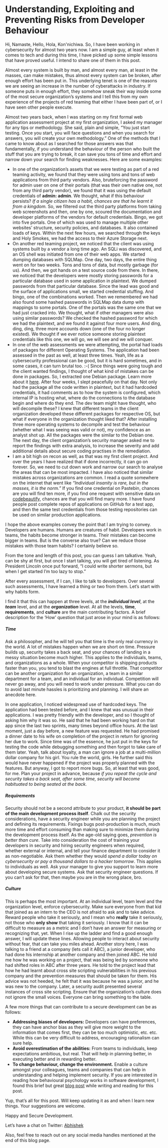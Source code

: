 # Understanding, Exploiting and Preventing Risks from Developer Behaviour

Hi, Namaste, Hello, Hola, Kon'nichiwa.
So, I have been working in cybersecurity for almost two years now. I am a simple guy, at least when it comes to tech and during this time, I have picked up some simple lessons that have proved useful. I intend to share one of them in this post.

Almost every system is built by man, and almost every man, at least in the masses, can make mistakes, thus almost every system can be broken, after enough effort has been put in.
This underlying tenet is one of the reasons we are seeing an increase in the number of cyberattacks in industry. If someone puts in enough effort, they somehow sneak their way inside some of the most secure organization’s systems and I tell this from my own experience of the projects of red teaming that either I have been part of, or I have seen other people execute.

Almost two years back, when I was starting on my first formal web application assessment project at my first organization, I asked my manager for any tips or methodology. She said, plain and simple, “You just start testing. Once you start, you will face questions and when you search for answers, you will create your own methodology.”
One of the methods that I came to know about as I searched for those answers was that fundamentally, if you understand the behaviour of the person who built the stuff that you are trying to break, it can save you tons of time and effort and narrow down your search for finding weaknesses. Here are some examples:
* In one of the organization’s assets that we were testing as part of a red teaming activity, we found that they were using tons and tons of web applications from third party vendors. Also, bruteforcing the password for admin user on one of their portals (that was their own native one, not from any third party vendor), we found that it was using the default credentials of **admin: admin**. We thought, what if this behaviour persists? *If a single citizen has a habit, chances are that he learnt it from a kingdom.* So, we filtered out the third party platforms from taking web screenshots and then, one by one, scoured the documentation and developer platforms of the vendors for default credentials. Bingo, we got into five portals. One of which was used to manage multiple other websites’ structure, security policies, and databases. It also contained loads of keys. Within the next few hours, we searched through the keys and Holy Smokes, we had the access to their Azure Storage next.
* On another red teaming project, we noticed that the client was using systems built by a vendor a long time ago. An SQLi was discovered, and an OS shell was initiated from one of their web apps. We started dumping databases with SQLMap. One day, two days, the entire thing went on for two weeks. Tons and tons of data, but mostly garbage (for us). And then, we got hands on a test source code from there. In there, we noticed that the developers were mostly storing passwords for a particular database used in some application in plaintext. We dumped passwords from that particular database. Since the lead was good and the surface of applications small, we started credential stuffing. And bingo, one of the combinations worked. Then we remembered we had also found some hashed passwords in SQLMap data dump with mappings to some portals. One of the portals was the same one that we had just cracked into. We thought, what if other managers were also using similar passwords? We checked the hashed password for which we had the plaintext, and we found it against four more users. And ding, ding, ding, three more accounts down (one of the four no longer existed). We thought if we ever notice someone storing plaintext credentials like this one, we will go, we will see and we will conquer.
* In one of the web assessments we were attempting, the portal had loads of packages for different Operating Systems. The application had been assessed in the past as well, at least three times. Yeah, life as a cybersecurity professional can be good, but it is hard sometimes, and in some cases, it can turn brutal too. :-( Since things were going tough and the client wanted findings, I thought of what kind of mistakes can be done in packages. So, I extracted one Debian package. Learn more about it [here](https://www.cyberciti.biz/faq/how-to-extract-a-deb-file-without-opening-it-on-debian-or-ubuntu-linux/). After four weeks, I slept peacefully on that day. Not only had the package all the code written in plaintext, but it had hardcoded credentials, it had comments as to how the system is configured, which internal IP is hosting what, where do the connections to the database begin and where do they end. The dev team might have thought, who will decompile these? I knew that different teams in the client organization developed these different packages for respective OS, but what if everyone in the organization thought liked that? After installing three more operating systems to decompile and test the behaviour (whether what I was seeing was valid or not), my confidence as an analyst shot up. All the packages were the similar to the Debian one. The next day, the client organization’s security manager asked me to report the findings with extra analysis, to increase the severity and add additional details about secure coding practises in the remediation.
* I am a bit high on recon as well, as that was my first client project. And over the years I have realized that if done incorrectly, it can go on forever. So, we need to cut down work and narrow our search to analyse the areas that can be most impacted. I have also noticed that similar mistakes across organizations are common. I read a quote somewhere on the internet that went like *“Individual insanity is rare, but in the masses, it is the norm.”* If you find one credential on Pastebin, chances are you will find ten more, if you find one request with sensitive data on [codebeautify](https://codebeautify.org/jsonviewer), chances are that you will find many more. I have found people post complete repos of applications on GitHub for a test app, and then the same test credentials from those testing repositories can be used on similar production applications.

I hope the above examples convey the point that I am trying to convey. Developers are humans. Humans are creatures of habit. Developers work in teams, the habits become stronger in teams. Their mistakes can become bigger in teams. But is the converse also true? Can we reduce those mistakes with those team habits? I certainly believe so.

From the tone and length of this post, you can guess I am talkative. Yeah, can be shy at first, but once I start talking, you will get tired of listening. As President Lincoln once put forward, “I could write shorter sermons, but when I get started I’m too lazy to stop.”

After every assessment, if I can, I like to talk to developers. Over several such assessments, I have learned a thing or two from them. Let’s start with why habits form.

I find it that this can happen at three levels, at the **_individual level_**, at the **_team_** level, and at the **_organization_** level. At all the levels, **time**, **requirements**, and **culture** are the main contributing factors. A brief description for the ‘How’ question that just arose in your mind is as follows:

##### Time
Ask a philosopher, and he will tell you that time is the only real currency in the world. A lot of mistakes happen when we are short on time. Pressure builds up, security takes a back seat, and your chances of landing in a messy situation become much higher. This applies to the individuals, teams, and organizations as a whole. When your competitor is shipping products faster than you, you tend to blast the engines at full throttle. That competitor can be another organization for an organization, a team in a similar department for a team, and an individual for an individual. Competition will never go away, and you will need to work under pressure. What you can do to avoid last minute hassles is prioritizing and planning. I will share an anecdote here.

In one application, I noticed widespread use of hardcoded keys. The application had been tested before, and I knew that was unusual in their applications. I was pretty friendly with the developer, and so I thought of asking him why it was so. He said that he had been working hard on that app since the last two sprints, many times beyond office hours. At the last moment, just a day before, a new feature was requested. He had promised a dinner date to his wife on completion of the project in return for ignoring her due to work. Since time was of the essence, he just put in the keys for testing the code while debugging something and then forgot to take care of them later. Yeah, talk about loyalty, a man can ignore a job at a multi-million dollar company for his girl. You rule the world, girls.
He further said this would have never happened if the project was properly planned with the features. But anyway, I got to report more bugs. So, at least that was good, for me.
Plan your project in advance, because _if you repeat the cycle and security takes a back seat, after some time, security will become habituated to being seated at the back._

##### Requirements
Security should not be a second attribute to your product, **it should be part of the main development process itself**. Chalk out the security considerations, have a security engineer while you are planning the project and defining its requirements. Fixings bugs post-production is much, much more time and effort consuming than making sure to minimize them during the development process itself. As the age-old saying goes, _prevention is better than cure_. Take into consideration the cost of training your developers in security and hiring security engineers when required, whether external or internal, and tell your finance department to consider it as non-negotiable. Ask them whether they would _spend a dollar today on cybersecurity or pay a thousand dollars to a hacker tomorrow_. This applies to individuals as well. Ask your manager to give you support to learn more about developing secure systems. Ask that security engineer questions. If you can’t ask for that, then maybe you are in the wrong place, bro.

##### Culture
This is perhaps the most important. At an individual level, team level and the organization level, enforce cybersecurity. Make sure everyone from that kid that joined as an intern to the CEO is not afraid to ask and to take advice. Reward people who take it seriously, and I mean who **really** take it seriously, not those who **only show** that taking it seriously. I know that it can be difficult to measure as a metric and I don’t have an answer for measuring or recognizing that, yet. When I rise up the ladder and find a good enough answer, I will update these lines.  Allowing people to interact about security without fear, that can take you miles ahead. Another story here, I was talking to a friend at a company (lets call it ABC), a junior developer, who had done his internship at another company and then joined ABC. He told me how he was working on a project, that was being led by someone who had shifted roles in ABC after three years. He told to the project lead that how he had learnt about cross site scripting vulnerabilities in his previous company and the prevention measures that should be taken for them. His advice was not heeded, he felt that it was because he was a junior, and he was new to the company. Later, a security audit presented several instances of cross site scripting.
Ensure that the organization’s culture does not ignore the small voices. Everyone can bring something to the table.

A few more things that can contribute to a secure development can be as follows:
* **Addressing biases of developers:** Developers can have preferences, they can have anchor bias as they will give more weight to the information that comes first, they can be too much optimistic, etc. etc. While this can be very difficult to address, encouraging rationalism can sure help.
* **Avoid overestimation of the abilities:** From teams to individuals, keep expectations ambitious, but real. That will help in planning better, in executing better and in rewarding better.
* **To change behaviour, change the environment.** Enable a culture amongst your colleagues, teams and companies that can help in understanding and helping implement security. If you are interested in reading how behavioural psychology works in software development, I found this brief but great [blog post](https://www.elinext.com/blog/behavioral-psychology-in-software-development/) while writing and reading for this post.

Yup, that’s all for this post. Will keep updating it as and when I learn new things. Your suggestions are welcome. 

Happy and Secure Development.

Let’s have a chat on Twitter: [Abhishek](https://twitter.com/abhibhati4u)

Also, feel free to reach out on any social media handles mentioned at the end of this blog page.
